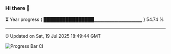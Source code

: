 ### Hi there 👋

⏳ Year progress { ████████████████▁▁▁▁▁▁▁▁▁▁▁▁▁▁ } 54.74 %

---

⏰ Updated on Sat, 19 Jul 2025 18:49:44 GMT

![Progress Bar CI](https://github.com/IshwaranRudhara/GIT-ACTION/workflows/Progress%20Bar%20CI/badge.svg)
